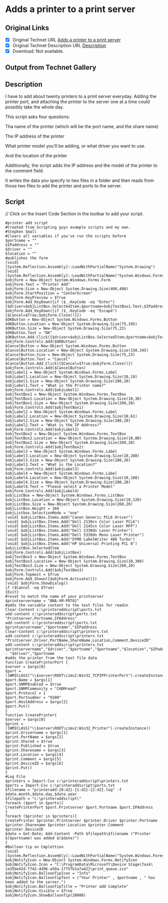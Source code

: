 # Adds a printer to a print server

## Original Links

- [x] Original Technet URL [Adds a printer to a print server](https://gallery.technet.microsoft.com/8fb23450-6306-4492-a637-9abb92d03b18)
- [x] Original Technet Description URL [Description](https://gallery.technet.microsoft.com/8fb23450-6306-4492-a637-9abb92d03b18/description)
- [x] Download: Not available.

## Output from Technet Gallery

## Description

I have to add about twenty printers to a print server everyday. Adding the printer port, and attaching the printer to the server one at a time could possibly take the whole day.

This script asks four questions:

Tha name of the printer (which will be the port name, and the share name)

The IP address of the printer

What printer model you'll be adding, or what driver you want to use.

And the location of the printer

Additionally, the script adds the IP address and the model of the printer to the comment field.

It writes the data you specify to two files in a folder and then reads from those two files to add the printer and ports to the server.

## Script

// Click on the Insert Code Section in the toolbar to add your script.

```
#printer add script
#Created from Scripting guys example scripts and my own.
#Stephen Small
#Clears all variables if you've run the scripts before
$portname = ""
$IPaddress = ""
$driver = ""
$location = ""
#publishes the form
[void] [System.Reflection.Assembly]::LoadWithPartialName("System.Drawing")
[void] [System.Reflection.Assembly]::LoadWithPartialName("System.Windows.Forms")
$objForm = New-Object System.Windows.Forms.Form
$objForm.Text = "Printer Add"
$objForm.Size = New-Object System.Drawing.Size(400,400)
$objForm.StartPosition = "CenterScreen"
$objForm.KeyPreview = $True
$objForm.Add_KeyDown({if ($_.KeyCode -eq "Enter") {$driver=$objListBox.SelectedItem;$portname=$objTextBox1.Text;$IPaddress=$objTextBox2.Text;$Location=$objTextBox3.Text;$objForm.Close()}})
$objForm.Add_KeyDown({if ($_.KeyCode -eq "Escape") {$Cancel=$True;$objForm.Close()}})
$OKButton = New-Object System.Windows.Forms.Button
$OKButton.Location = New-Object System.Drawing.Size(75,345)
$OKButton.Size = New-Object System.Drawing.Size(75,23)
$OKButton.Text = "OK"
$OKButton.Add_Click({$driver=$objListBox.SelectedItem;$portname=$objTextBox1.Text;$IPaddress=$objTextBox2.Text;$Location=$objTextBox3.Text;$objForm.Close()})
$objForm.Controls.Add($OKButton)
$CancelButton = New-Object System.Windows.Forms.Button
$CancelButton.Location = New-Object System.Drawing.Size(150,345)
$CancelButton.Size = New-Object System.Drawing.Size(75,23)
$CancelButton.Text = "Cancel"
$CancelButton.Add_Click({$Cancel=$True;$objForm.Close()})
$objForm.Controls.Add($CancelButton)
$objLabel1 = New-Object System.Windows.Forms.Label
$objLabel1.Location = New-Object System.Drawing.Size(10,19)
$objLabel1.Size = New-Object System.Drawing.Size(280,20)
$objLabel1.Text = "What is the Printer name?"
$objForm.Controls.Add($objLabel1)
$objTextBox1 = New-Object System.Windows.Forms.TextBox
$objTextBox1.Location = New-Object System.Drawing.Size(10,38)
$objTextBox1.Size = New-Object System.Drawing.Size(260,20)
$objForm.Controls.Add($objTextBox1)
$objLabel2 = New-Object System.Windows.Forms.Label
$objLabel2.Location = New-Object System.Drawing.Size(10,61)
$objLabel2.Size = New-Object System.Drawing.Size(280,20)
$objLabel2.Text = "What is the IP Address?"
$objForm.Controls.Add($objLabel2)
$objTextBox2 = New-Object System.Windows.Forms.TextBox
$objTextBox2.Location = New-Object System.Drawing.Size(10,80)
$objTextBox2.Size = New-Object System.Drawing.Size(260,20)
$objForm.Controls.Add($objTextBox2)
$objLabel3 = New-Object System.Windows.Forms.Label
$objLabel3.Location = New-Object System.Drawing.Size(10,280)
$objLabel3.Size = New-Object System.Drawing.Size(280,20)
$objLabel3.Text = "What is the Location?"
$objForm.Controls.Add($objLabel3)
$objLabel4 = New-Object System.Windows.Forms.Label
$objLabel4.Location = New-Object System.Drawing.Size(10,100)
$objLabel4.Size = New-Object System.Drawing.Size(280,20)
$objLabel4.Text = "Please select a Printer Model"
$objForm.Controls.Add($objLabel4)
$objListBox = New-Object System.Windows.Forms.ListBox
$objListBox.Location = New-Object System.Drawing.Size(10,120)
$objListBox.Size = New-Object System.Drawing.Size(260,20)
$objListBox.Height = 160
$objListbox.SelectionMode = "one"
[void] $objListBox.Items.Add("Canon Generic PCL6 Driver")
[void] $objListBox.Items.Add("Dell 2130cn Color Laser PCL6")
[void] $objListBox.Items.Add("Dell 2145cn Color Laser MFP")
[void] $objListBox.Items.Add("Dell 2330dn Laser Printer")
[void] $objListBox.Items.Add("Dell 5330dn Mono Laser Printer")
[void] $objListBox.Items.Add("DYMO LabelWriter 400 Turbo")
[void] $objListBox.Items.Add("HP Universal Printing PCL 6")
$objListBox.SelectedItem
$objForm.Controls.Add($objListBox)
$objTextBox3 = New-Object System.Windows.Forms.TextBox
$objTextBox3.Location = New-Object System.Drawing.Size(10,300)
$objTextBox3.Size = New-Object System.Drawing.Size(260,20)
$objForm.Controls.Add($objTextBox3)
$objForm.Topmost = $True
$objForm.Add_Shown({$objForm.Activate()})
[void] $objForm.ShowDialog()
if ($Cancel -eq $True)
{Exit}
#reset to match the name of your printserver
$printservername = "BNA-VM-PRT01"
#adds the variable content to the text files for readin
Clear-Content c:\printeraddscript\ports.txt
add-content c:\printeraddscript\ports.txt "Printserver,Portname,IPAddress"
add-content c:\printeraddscript\ports.txt $printservername","$portname","$IPaddress
Clear-Content c:\printeraddscript\printers.txt
add-content c:\printeraddscript\printers.txt "Printserver,Driver,PortName,ShareName,Location,Comment,DeviceID"
add-content c:\printeraddscript\printers.txt $printservername","$driver","$portname","$portname","$location","$IPaddress" - "$driver","$portname
#adds the printer from the text file data
function CreatePrinterPort {
$server = $args[0]
$port = ([WMICLASS]"\\$server\ROOT\cimv2:Win32_TCPIPPrinterPort").createInstance()
$port.Name = $args[1]
$port.SNMPEnabled = $true
$port.SNMPCommunity = "CHDMread"
$port.Protocol = 1
$port.Portnumber = "9100"
$port.HostAddress = $args[2]
$port.Put()
}
function CreatePrinter{
$server = $args[0]
$print = ([WMICLASS]"\\$server\ROOT\cimv2:Win32_Printer").createInstance()
$print.Drivername = $args[1]
$print.PortName = $args[2]
$print.Shared = $true
$print.Published = $true
$print.Sharename = $args[3]
$print.Location = $args[4]
$print.Comment = $args[5]
$print.DeviceID = $args[6]
$print.Put()
}
#Log File
$printers = Import-Csv c:\printeraddscript\printers.txt
$ports = Import-Csv c:\printeraddscript\ports.txt
$filename = "printeradd-{0:d2}-{1:d2}-{2:d2}.log" -f $date.month,$date.day,$date.year
$filepath = "c:\printeraddscript\"
foreach ($port in $ports){
CreatePrinterPort $port.Printserver $port.Portname $port.IPAddress
}
foreach ($printer in $printers){
CreatePrinter $printer.Printserver $printer.Driver $printer.Portname $printer.Sharename $printer.Location $printer.Comment $printer.DeviceID
$date = Get-Date; Add-Content -Path $filepath\$filename ("Printer $($portname) was added $($date)")
}
#Balloon tip on Cmplettion
[void] [System.Reflection.Assembly]::LoadWithPartialName("System.Windows.Forms")
$objNotifyIcon = New-Object System.Windows.Forms.NotifyIcon
$objNotifyIcon.Icon = "C:\ProgramData\Microsoft\Device Stage\Task\{e35be42d-f742-4d96-a50a-1775fb1a7a42}\print_queue.ico"
$objNotifyIcon.BalloonTipIcon = "Info"
$objNotifyIcon.BalloonTipText = ("Your Printer" , $portname , " has been added to the server.")
$objNotifyIcon.BalloonTipTitle = "Printer add Complete"
$objNotifyIcon.Visible = $True
$objNotifyIcon.ShowBalloonTip(20000)
```

